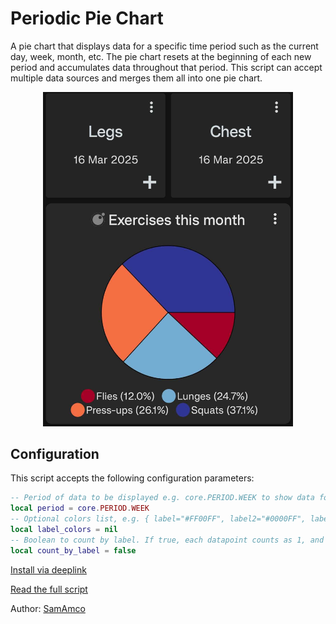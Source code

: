 # Periodic Pie Chart

A pie chart that displays data for a specific time period such as the current day, week, month, etc. The pie chart resets at the beginning of each new period and accumulates data throughout that period. This script can accept multiple data sources and merges them all into one pie chart.

<div style="text-align: center;">
    <img src="image.jpg" alt="Periodic Pie Chart" style="width: 400px; height: auto;">
</div>

## Configuration

This script accepts the following configuration parameters:

```lua
-- Period of data to be displayed e.g. core.PERIOD.WEEK to show data for this week
local period = core.PERIOD.WEEK
-- Optional colors list, e.g. { label="#FF00FF", label2="#0000FF", label3=core.COLOR.BLUE_SKY }
local label_colors = nil
-- Boolean to count by label. If true, each datapoint counts as 1, and the value is ignored
local count_by_label = false
```

[Install via deeplink](trackandgraph://lua_inject_url?url=https://www.github.com/SamAmco/track-and-graph/tree/master/lua/community/pie-charts/periodic-pie-chart/script.lua)

[Read the full script](./script.lua)

Author: [SamAmco](https://github.com/SamAmco)
